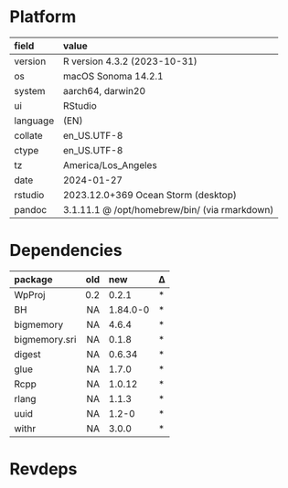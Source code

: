 # Platform

|field    |value                                         |
|:--------|:---------------------------------------------|
|version  |R version 4.3.2 (2023-10-31)                  |
|os       |macOS Sonoma 14.2.1                           |
|system   |aarch64, darwin20                             |
|ui       |RStudio                                       |
|language |(EN)                                          |
|collate  |en_US.UTF-8                                   |
|ctype    |en_US.UTF-8                                   |
|tz       |America/Los_Angeles                           |
|date     |2024-01-27                                    |
|rstudio  |2023.12.0+369 Ocean Storm (desktop)           |
|pandoc   |3.1.11.1 @ /opt/homebrew/bin/ (via rmarkdown) |

# Dependencies

|package       | old|new      |Δ  |
|:-------------|---:|:--------|:--|
|WpProj        | 0.2|0.2.1    |*  |
|BH            |  NA|1.84.0-0 |*  |
|bigmemory     |  NA|4.6.4    |*  |
|bigmemory.sri |  NA|0.1.8    |*  |
|digest        |  NA|0.6.34   |*  |
|glue          |  NA|1.7.0    |*  |
|Rcpp          |  NA|1.0.12   |*  |
|rlang         |  NA|1.1.3    |*  |
|uuid          |  NA|1.2-0    |*  |
|withr         |  NA|3.0.0    |*  |

# Revdeps

